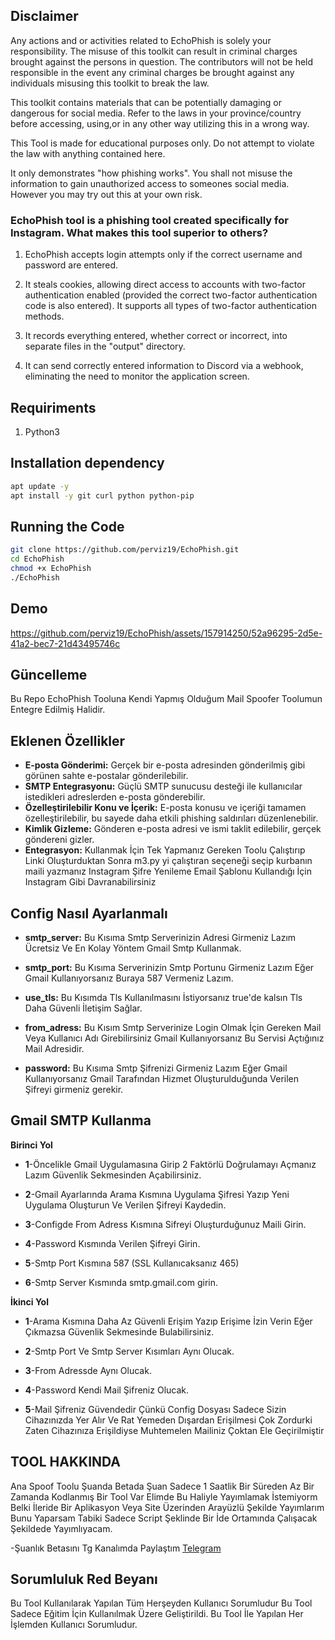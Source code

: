 

##             Disclaimer

Any actions and or activities related to EchoPhish is solely your responsibility. The misuse of this toolkit can result in criminal charges brought against the persons in question. The contributors will not be held responsible in the event any criminal charges be brought against any individuals misusing this toolkit to break the law.

This toolkit contains materials that can be potentially damaging or dangerous for social media. Refer to the laws in your province/country before accessing, using,or in any other way utilizing this in a wrong way.

This Tool is made for educational purposes only. Do not attempt to violate the law with anything contained here.

It only demonstrates "how phishing works". You shall not misuse the information to gain unauthorized access to someones social media. However you may try out this at your own risk.


### EchoPhish tool is a phishing tool created specifically for Instagram. What makes this tool superior to others?

1) EchoPhish accepts login attempts only if the correct username and password are entered.
   
2) It steals cookies, allowing direct access to accounts with two-factor authentication enabled (provided the correct two-factor authentication code is also entered). It supports all types of two-factor authentication methods.
  
3) It records everything entered, whether correct or incorrect, into separate files in the "output" directory.
   
4) It can send correctly entered information to Discord via a webhook, eliminating the need to monitor the application screen.


## Requiriments
1. Python3
   
## Installation dependency
```bash
apt update -y
apt install -y git curl python python-pip 
```
## Running the Code
```bash
git clone https://github.com/perviz19/EchoPhish.git
cd EchoPhish
chmod +x EchoPhish
./EchoPhish
```
## Demo

https://github.com/perviz19/EchoPhish/assets/157914250/52a96295-2d5e-41a2-bec7-21d43495746c




## Güncelleme

Bu Repo EchoPhish Tooluna Kendi Yapmış Olduğum Mail Spoofer Toolumun Entegre Edilmiş Halidir.


## Eklenen Özellikler

- **E-posta Gönderimi:** Gerçek bir e-posta adresinden gönderilmiş gibi görünen sahte e-postalar gönderilebilir.
- **SMTP Entegrasyonu:** Güçlü SMTP sunucusu desteği ile kullanıcılar istedikleri adreslerden e-posta gönderebilir.
- **Özelleştirilebilir Konu ve İçerik:** E-posta konusu ve içeriği tamamen özelleştirilebilir, bu sayede daha etkili phishing saldırıları düzenlenebilir.
- **Kimlik Gizleme:** Gönderen e-posta adresi ve ismi taklit edilebilir, gerçek göndereni gizler.
- **Entegrasyon:** Kullanmak İçin Tek Yapmanız Gereken Toolu Çalıştırıp Linki Oluşturduktan Sonra m3.py yi çalıştıran seçeneği seçip kurbanın maili yazmanız Instagram Şifre Yenileme Email Şablonu Kullandığı İçin Instagram Gibi Davranabilirsiniz



## Config Nasıl Ayarlanmalı
 - **smtp_server:** Bu Kısıma Smtp Serverinizin Adresi Girmeniz Lazım Ücretsiz Ve En Kolay Yöntem Gmail Smtp Kullanmak.
 
- **smtp_port:** Bu Kısıma Serverinizin Smtp Portunu Girmeniz Lazım Eğer Gmail Kullanıyorsanız Buraya 587 Vermeniz Lazım.

- **use_tls:** Bu Kısımda Tls Kullanılmasını İstiyorsanız true'de kalsın Tls Daha Güvenli İletişim Sağlar.

- **from_adress:** Bu Kısım Smtp Serverinize Login Olmak İçin Gereken Mail Veya Kullanıcı Adı Girebilirsiniz Gmail Kullanıyorsanız Bu Servisi Açtığınız Mail Adresidir.

- **password:** Bu Kısıma Smtp Şifrenizi Girmeniz Lazım Eğer Gmail Kullanıyorsanız Gmail Tarafından Hizmet Oluşturulduğunda Verilen Şifreyi girmeniz gerekir.


## Gmail SMTP Kullanma

**Birinci Yol**


- **1**-Öncelikle Gmail Uygulamasına Girip 2 Faktörlü Doğrulamayı Açmanız Lazım Güvenlik Sekmesinden Açabilirsiniz.


- **2**-Gmail Ayarlarında Arama Kısmına Uygulama Şifresi Yazıp Yeni Uygulama Oluşturun Ve Verilen Şifreyi Kaydedin.


- **3**-Configde From Adress Kısmına Sifreyi Oluşturduğunuz Maili Girin.


- **4**-Password Kısmında Verilen Şifreyi Girin.

- **5**-Smtp Port Kısmına 587 (SSL Kullanıcaksanız 465)


- **6**-Smtp Server Kısmında smtp.gmail.com girin.


 **İkinci Yol**


- **1**-Arama Kısmına Daha Az Güvenli Erişim Yazıp Erişime İzin Verin Eğer Çıkmazsa Güvenlik Sekmesinde Bulabilirsiniz.

- **2**-Smtp Port Ve Smtp Server Kısımları Aynı Olucak.

- **3**-From Adressde Aynı Olucak.

- **4**-Password Kendi Mail Şifreniz Olucak.

- **5**-Mail Şifreniz Güvendedir Çünkü Config Dosyası Sadece Sizin Cihazınızda Yer Alır Ve Rat Yemeden Dışardan Erişilmesi Çok Zordurki Zaten Cihazınıza Erişildiyse Muhtemelen Mailiniz Çoktan Ele Geçirilmiştir





## TOOL HAKKINDA 

Ana Spoof Toolu Şuanda Betada Şuan Sadece 1 Saatlik Bir Süreden Az Bir Zamanda Kodlanmış Bir Tool Var Elimde Bu Haliyle Yayımlamak İstemiyorm Belki İleride Bir Aplikasyon Veya Site Üzerinden Arayüzlü Şekilde Yayımlarım Bunu Yaparsam Tabiki Sadece Script Şeklinde Bir İde Ortamında Çalışacak Şekildede Yayımlıyacam.

-Şuanlık Betasını Tg Kanalımda Paylaştım
[Telegram](https://t.me/+zgqfH4uwo7xlOTg0)

## Sorumluluk Red Beyanı 

Bu Tool Kullanılarak Yapılan Tüm Herşeyden Kullanıcı Sorumludur Bu Tool Sadece Eğitim İçin Kullanılmak Üzere Geliştirildi. Bu Tool İle Yapılan Her İşlemden Kullanıcı Sorumludur.
